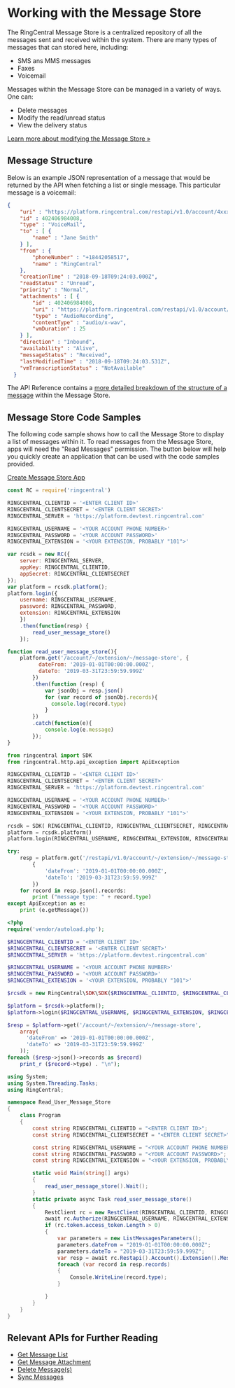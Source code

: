 # Working with the Message Store

The RingCentral Message Store is a centralized repository of all the messages sent and received within the system. There are many types of messages that can stored here, including:

* SMS ans MMS messages
* Faxes
* Voicemail

Messages within the Message Store can be managed in a variety of ways. One can:

* Delete messages
* Modify the read/unread status
* View the delivery status

[Learn more about modifying the Message Store &raquo;](../message-histories)

## Message Structure

Below is an example JSON representation of a message that would be returned by the API when fetching a list or single message. This particular message is a voicemail:

```json
{
    "uri" : "https://platform.ringcentral.com/restapi/v1.0/account/4xxx8/extension/4xxx8/message-store/4xxx8",
    "id" : 402406984008,
    "type" : "VoiceMail",
    "to" : [ {
        "name" : "Jane Smith"
    } ],
    "from" : {
        "phoneNumber" : "+18442058517",
        "name" : "RingCentral"
    },
    "creationTime" : "2018-09-18T09:24:03.000Z",
    "readStatus" : "Unread",
    "priority" : "Normal",
    "attachments" : [ {
        "id" : 402406984008,
        "uri" : "https://platform.ringcentral.com/restapi/v1.0/account/4xxx8/extension/4xxx8/message-store/4xxx8/content/4xxx8",
        "type" : "AudioRecording",
        "contentType" : "audio/x-wav",
        "vmDuration" : 25
    } ],
    "direction" : "Inbound",
    "availability" : "Alive",
    "messageStatus" : "Received",
    "lastModifiedTime" : "2018-09-18T09:24:03.531Z",
    "vmTranscriptionStatus" : "NotAvailable"
  }
```

The API Reference contains a [more detailed breakdown of the structure of a message](https://developers.ringcentral.com/api-reference#SMS-and-MMS-listMessages) within the Message Store. 

## Message Store Code Samples

The following code sample shows how to call the Message Store to display a list of messages within it. To read messages from the Message Store, apps will need the "Read Messages" permission. The button below will help you quickly create an application that can be used with the code samples provided. 

<a target="_new" href="https://developer.ringcentral.com/new-app?name=Message+Store+Quick+Start+App&desc=A+simple+app+to+demo+downloading+user+message+content&public=false&type=ServerOther&carriers=7710,7310,3420&permissions=ReadMessages&redirectUri=" class="btn btn-primary">Create Message Store App</a>

```javascript tab="Javascript"
const RC = require('ringcentral')

RINGCENTRAL_CLIENTID = '<ENTER CLIENT ID>'
RINGCENTRAL_CLIENTSECRET = '<ENTER CLIENT SECRET>'
RINGCENTRAL_SERVER = 'https://platform.devtest.ringcentral.com'

RINGCENTRAL_USERNAME = '<YOUR ACCOUNT PHONE NUMBER>'
RINGCENTRAL_PASSWORD = '<YOUR ACCOUNT PASSWORD>'
RINGCENTRAL_EXTENSION = '<YOUR EXTENSION, PROBABLY "101">'

var rcsdk = new RC({
    server: RINGCENTRAL_SERVER,
    appKey: RINGCENTRAL_CLIENTID,
    appSecret: RINGCENTRAL_CLIENTSECRET
});
var platform = rcsdk.platform();
platform.login({
    username: RINGCENTRAL_USERNAME,
    password: RINGCENTRAL_PASSWORD,
    extension: RINGCENTRAL_EXTENSION
    })
    .then(function(resp) {
        read_user_message_store()
    });

function read_user_message_store(){
    platform.get('/account/~/extension/~/message-store', {
          dateFrom: '2019-01-01T00:00:00.000Z',
          dateTo: '2019-03-31T23:59:59.999Z'
        })
        .then(function (resp) {
            var jsonObj = resp.json()
            for (var record of jsonObj.records){
              console.log(record.type)
            }
        })
        .catch(function(e){
            console.log(e.message)
        });
}
```

```python tab="Python"
from ringcentral import SDK
from ringcentral.http.api_exception import ApiException

RINGCENTRAL_CLIENTID = '<ENTER CLIENT ID>'
RINGCENTRAL_CLIENTSECRET = '<ENTER CLIENT SECRET>'
RINGCENTRAL_SERVER = 'https://platform.devtest.ringcentral.com'

RINGCENTRAL_USERNAME = '<YOUR ACCOUNT PHONE NUMBER>'
RINGCENTRAL_PASSWORD = '<YOUR ACCOUNT PASSWORD>'
RINGCENTRAL_EXTENSION = '<YOUR EXTENSION, PROBABLY "101">'

rcsdk = SDK( RINGCENTRAL_CLIENTID, RINGCENTRAL_CLIENTSECRET, RINGCENTRAL_SERVER)
platform = rcsdk.platform()
platform.login(RINGCENTRAL_USERNAME, RINGCENTRAL_EXTENSION, RINGCENTRAL_PASSWORD)

try:
    resp = platform.get('/restapi/v1.0/account/~/extension/~/message-store',
        {
            'dateFrom': '2019-01-01T00:00:00.000Z',
            'dateTo': '2019-03-31T23:59:59.999Z'
        })
    for record in resp.json().records:
        print ("message type: " + record.type)
except ApiException as e:
    print (e.getMessage())
```

```php tab="PHP"
<?php
require('vendor/autoload.php');

$RINGCENTRAL_CLIENTID = '<ENTER CLIENT ID>'
$RINGCENTRAL_CLIENTSECRET = '<ENTER CLIENT SECRET>'
$RINGCENTRAL_SERVER = 'https://platform.devtest.ringcentral.com'

$RINGCENTRAL_USERNAME = '<YOUR ACCOUNT PHONE NUMBER>'
$RINGCENTRAL_PASSWORD = '<YOUR ACCOUNT PASSWORD>'
$RINGCENTRAL_EXTENSION = '<YOUR EXTENSION, PROBABLY "101">'

$rcsdk = new RingCentral\SDK\SDK($RINGCENTRAL_CLIENTID, $RINGCENTRAL_CLIENTSECRET, $RINGCENTRAL_SERVER);

$platform = $rcsdk->platform();
$platform->login($RINGCENTRAL_USERNAME, $RINGCENTRAL_EXTENSION, $RINGCENTRAL_PASSWORD);

$resp = $platform->get('/account/~/extension/~/message-store',
    array(
      'dateFrom' => '2019-01-01T00:00:00.000Z',
      'dateTo' => '2019-03-31T23:59:59.999Z'
    ));
foreach ($resp->json()->records as $record)
    print_r ($record->type) . "\n");
```

```c# tab="C#"
using System;
using System.Threading.Tasks;
using RingCentral;

namespace Read_User_Message_Store
{
    class Program
    {
        const string RINGCENTRAL_CLIENTID = "<ENTER CLIENT ID>";
        const string RINGCENTRAL_CLIENTSECRET = "<ENTER CLIENT SECRET>";

        const string RINGCENTRAL_USERNAME = "<YOUR ACCOUNT PHONE NUMBER>";
        const string RINGCENTRAL_PASSWORD = "<YOUR ACCOUNT PASSWORD>";
        const string RINGCENTRAL_EXTENSION = "<YOUR EXTENSION, PROBABLY "101">";

        static void Main(string[] args)
        {
            read_user_message_store().Wait();
        }
        static private async Task read_user_message_store()
        {
            RestClient rc = new RestClient(RINGCENTRAL_CLIENTID, RINGCENTRAL_CLIENTSECRET, false);
            await rc.Authorize(RINGCENTRAL_USERNAME, RINGCENTRAL_EXTENSION, RINGCENTRAL_PASSWORD);
            if (rc.token.access_token.Length > 0)
            {
                var parameters = new ListMessagesParameters();
                parameters.dateFrom = "2019-01-01T00:00:00.000Z";
                parameters.dateTo = "2019-03-31T23:59:59.999Z";
                var resp = await rc.Restapi().Account().Extension().MessageStore().List(parameters);
                foreach (var record in resp.records)
                {
                    Console.WriteLine(record.type);
                }

            }
        }
    }
}
```

## Relevant APIs for Further Reading

* [Get Message List](https://developers.ringcentral.com/api-reference#SMS-and-MMS-listMessages)
* [Get Message Attachment](https://developers.ringcentral.com/api-reference#SMS-and-MMS-getMessageAttachmentById)
* [Delete Message(s)](https://developers.ringcentral.com/api-reference#SMS-and-MMS-deleteMessage)
* [Sync Messages](https://developers.ringcentral.com/api-reference#SMS-and-MMS-syncMessages)
